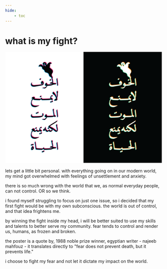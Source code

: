 ```yaml
---
hide:
    - toc
---
```


# what is my fight?

![](../images/221009_what-is-your-fight/221004_WIYF.png)

lets get a little bit personal. with everything going on in our modern world, my mind got overwhelmed with feelings of unsettlement and anxiety.

there is so much wrong with the world that we, as normal everyday people, can not control. OR so we think.

i found myself struggling to focus on just one issue, so i decided that my first fight would be with my own subconscious. the world is out of control, and that idea frightens me.

by winning the fight inside my head, i will be better suited to use my skills and talents to better serve my community. fear tends to control and render us, humans, as frozen and broken.

the poster is a quote by, 1988 noble prize winner, egyptian writer - najeeb mahfouz - it translates directly to "fear does not prevent death, but it prevents life."

i choose to fight my fear and not let it dictate my impact on the world.
